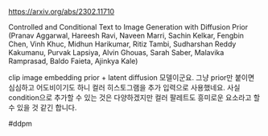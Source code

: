 https://arxiv.org/abs/2302.11710

Controlled and Conditional Text to Image Generation with Diffusion Prior (Pranav Aggarwal, Hareesh Ravi, Naveen Marri, Sachin Kelkar, Fengbin Chen, Vinh Khuc, Midhun Harikumar, Ritiz Tambi, Sudharshan Reddy Kakumanu, Purvak Lapsiya, Alvin Ghouas, Sarah Saber, Malavika Ramprasad, Baldo Faieta, Ajinkya Kale)

clip image embedding prior + latent diffusion 모델이군요. 그냥 prior만 붙이면 심심하고 어도비이기도 하니 컬러 히스토그램을 추가 입력으로 사용했네요. 사실 condition으로 추가할 수 있는 것은 다양하겠지만 컬러 팔레트도 흥미로운 요소라고 할 수 있을 것 같긴 합니다.

#ddpm 